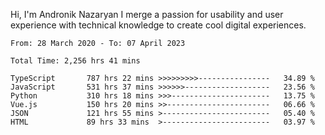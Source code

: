 Hi, I'm Andronik Nazaryan
I merge a passion for usability and user experience with technical knowledge to create cool digital experiences.


<!--START_SECTION:waka-->

```text
From: 28 March 2020 - To: 07 April 2023

Total Time: 2,256 hrs 41 mins

TypeScript       787 hrs 22 mins >>>>>>>>>----------------   34.89 %
JavaScript       531 hrs 37 mins >>>>>>-------------------   23.56 %
Python           310 hrs 18 mins >>>----------------------   13.75 %
Vue.js           150 hrs 20 mins >>-----------------------   06.66 %
JSON             121 hrs 55 mins >------------------------   05.40 %
HTML             89 hrs 33 mins  >------------------------   03.97 %
```

<!--END_SECTION:waka-->
